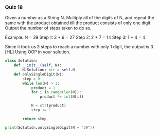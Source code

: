 ### Quiz 18 


Given a number as a String N. Multiply all of the digits of N, and repeat the same with the product obtained till the product consists of only one digit. Output the number of steps taken to do so. 

Example: N = 39
Step 1: 3 * 9 = 27
Step 2: 2 * 7 = 14
Step 3: 1 * 4 = 4

Since it took us 3 steps to reach a number with only 1 digit, the output is 3. [HL] Using OOP in your solution.

```py
class Solution:
    def __init__(self, N):
        N.Solution: str = self.N
    def onlySingleDigit(N):
        step = 0
        while len(N) > 1:
            product = 1
            for i in range(len(N)):
                product *= int(N[i])

            N = str(product)
            step += 1

        return step

print(Solution.onlySingleDigit(N = "39"))
```
